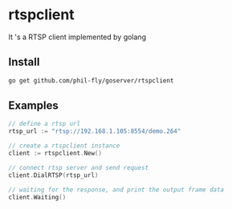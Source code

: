 # rtspclient
It 's a RTSP client implemented by golang

## Install
```bash
go get github.com/phil-fly/goserver/rtspclient
```
## Examples
```go
// define a rtsp url
rtsp_url := "rtsp://192.168.1.105:8554/demo.264"

// create a rtspclient instance
client := rtspclient.New()

// connect rtsp server and send request
client.DialRTSP(rtsp_url)

// waiting for the response, and print the output frame data
client.Waiting()

```
